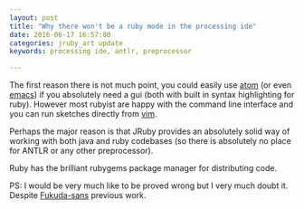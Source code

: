 ```yaml
---
layout: post
title: "Why there won't be a ruby mode in the processing ide"
date: 2016-06-17 16:57:00
categories: jruby_art update
keywords: processing ide, antlr, preprocessor

---
```


The first reason there is not much point, you could easily use [atom][atom] (or even [emacs][emacs]) if you absolutely need a gui (both with built in syntax highlighting for ruby).  However most rubyist are happy with the command line interface and you can run sketches directly from [vim][vim].

Perhaps the major reason is that JRuby provides an absolutely solid way of working with both java and ruby codebases (so there is absolutely no place for ANTLR or any other preprocessor).

Ruby has the brilliant rubygems package manager for distributing code.

PS: I would be very much like to be proved wrong but I very much doubt it. Despite [Fukuda-sans][tyfkda] previous work.

[vim]:http://ruby-processing.github.io/JRubyArt/editors/vim/

[atom]:http://ruby-processing.github.io/JRubyArt/editors/atom/

[emacs]:http://ruby-processing.github.io/JRubyArt/emacs/

[tyfkda]:https://github.com/tyfkda/processing-ruby-mode
